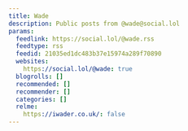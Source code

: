 ```yaml
---
title: Wade
description: Public posts from @wade@social.lol
params:
  feedlink: https://social.lol/@wade.rss
  feedtype: rss
  feedid: 21035ed1dc483b37e15974a289f70890
  websites:
    https://social.lol/@wade: true
  blogrolls: []
  recommended: []
  recommender: []
  categories: []
  relme:
    https://iwader.co.uk/: false
---
```

